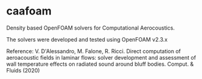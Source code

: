 # caafoam
Density based OpenFOAM solvers for Computational Aerocoustics.

The solvers were developed and tested using OpenFOAM v2.3.x

Reference:
V. D'Alessandro, M. Falone, R. Ricci.  Direct computation of aeroacoustic fields 
in laminar flows: solver development and assessment of wall temperature effects 
on radiated sound around bluff bodies. Comput. & Fluids (2020)
